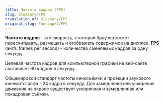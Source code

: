 ```yaml
---
title: Частота кадров (FPS)
slug: Glossary/FPS
translation_of: Glossary/FPS
original_slug: Глоссарий/FPS
---
```

**Частота кадров** - это скорость, с которой браузер может пересчитывать, размещать и отображать содержимое на дисплее. **FPS** (англ. frames per second) - количество сменяемых кадров за одну секунду.

Целевая частота кадров для компьютерной графики на веб-сайте составляет 60 кадров в секунду.

Общемировой стандарт частоты киносъёмки и проекции звукового кинематографа - 24 кадра в секунду. Для замедления или ускорения движения на экране существует ускоренная и замедленная или покадровая съёмки.
